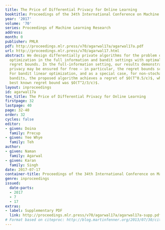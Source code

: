 ```yaml
---
title: The Price of Differential Privacy for Online Learning
booktitle: Proceedings of the 34th International Conference on Machine Learning
year: '2017'
volume: '70'
series: Proceedings of Machine Learning Research
address: 
month: 0
publisher: PMLR
pdf: http://proceedings.mlr.press/v70/agarwal17a/agarwal17a.pdf
url: http://proceedings.mlr.press/v70/agarwal17.html
abstract: We design differentially private algorithms for the problem of online linear
  optimization in the full information and bandit settings with optimal $O(T^0.5)$
  regret bounds. In the full-information setting, our results demonstrate that $ε$-differential
  privacy may be ensured for free – in particular, the regret bounds scale as $O(T^0.5+1/ε)$.
  For bandit linear optimization, and as a special case, for non-stochastic multi-armed
  bandits, the proposed algorithm achieves a regret of $O(T^0.5/ε)$, while the previously
  best known regret bound was $O(T^2/3/ε)$.
layout: inproceedings
id: agarwal17a
tex_title: The Price of Differential Privacy for Online Learning
firstpage: 32
lastpage: 40
page: 32-40
order: 32
cycles: false
editor:
- given: Doina
  family: Precup
- given: Yee Whye
  family: Teh
author:
- given: Naman
  family: Agarwal
- given: Karan
  family: Singh
date: 2017-07-17
container-title: Proceedings of the 34th International Conference on Machine Learning
genre: inproceedings
issued:
  date-parts:
  - 2017
  - 7
  - 17
extras:
- label: Supplementary PDF
  link: http://proceedings.mlr.press/v70/agarwal17a/agarwal17a-supp.pdf
# Format based on citeproc: http://blog.martinfenner.org/2013/07/30/citeproc-yaml-for-bibliographies/
---
```

